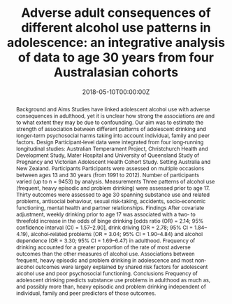 ﻿---
abstract: "Background and Aims
Studies have linked adolescent alcohol use with adverse consequences in adulthood, yet it is unclear how strong the associations are and to what extent they may be due to confounding. Our aim was to estimate the strength of association between different patterns of adolescent drinking and longer‐term psychosocial harms taking into account individual, family and peer factors.
Design
Participant‐level data were integrated from four long‐running longitudinal studies: Australian Temperament Project, Christchurch Health and Development Study, Mater Hospital and University of Queensland Study of Pregnancy and Victorian Adolescent Health Cohort Study.
Setting
Australia and New Zealand.
Participants
Participants were assessed on multiple occasions between ages 13 and 30 years (from 1991 to 2012). Number of participants varied (up to n = 9453) by analysis.
Measurements
Three patterns of alcohol use (frequent, heavy episodic and problem drinking) were assessed prior to age 17. Thirty outcomes were assessed to age 30 spanning substance use and related problems, antisocial behaviour, sexual risk‐taking, accidents, socio‐economic functioning, mental health and partner relationships.
Findings
After covariate adjustment, weekly drinking prior to age 17 was associated with a two‐ to threefold increase in the odds of binge drinking [odds ratio (OR) = 2.14; 95% confidence interval (CI) = 1.57–2.90], drink driving (OR = 2.78; 95% CI = 1.84–4.19), alcohol‐related problems (OR = 3.04; 95% CI = 1.90–4.84) and alcohol dependence (OR = 3.30; 95% CI = 1.69–6.47) in adulthood. Frequency of drinking accounted for a greater proportion of the rate of most adverse outcomes than the other measures of alcohol use. Associations between frequent, heavy episodic and problem drinking in adolescence and most non‐alcohol outcomes were largely explained by shared risk factors for adolescent alcohol use and poor psychosocial functioning.
Conclusions
Frequency of adolescent drinking predicts substance use problems in adulthood as much as, and possibly more than, heavy episodic and problem drinking independent of individual, family and peer predictors of those outcomes."
authors:
- Edmund Silins
- L John Horwood
- Jake M Najman
- George C Patton
- John W Toumbourou
- Craig A. Olsson
- Delyse M Hutchinson
- Louisa Degenhardt
- David Fergusson
- Denise Becker
- Joseph M Boden
- Rohan Borschmann
- Maria Plotnikova
- George J Youssef
- Robert J Tait
- admin
- Wayne D Hall
- Richard P Mattick
- for the Cannabis Cohorts Research Consortium
date: "2018-05-10T00:00:00Z"
doi: "10.1111/add.14263"
featured: false
image:
  caption: 'Image credit: [**The Right Step**]'
  focal_point: ""
  preview_only: false
projects: []
publication: 'Addiction 113(10)'
publication_short: ""
publication_types:
- "2"
publishDate: "2018-05-10T00:00:00Z"
summary: The associations of adolescent drinking and adult alcohol-related harms, from four longitudinal australian cohorts.
tags:
- Source Themes
url_source: "https://onlinelibrary.wiley.com/doi/abs/10.1111/add.14263"
title: "Adverse adult consequences of different alcohol use patterns in adolescence: an integrative analysis of data to age 30 years from four Australasian cohorts"
---
